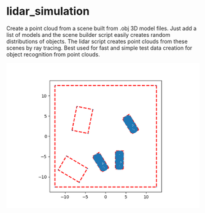 lidar_simulation
================

Create a point cloud from a scene built from .obj 3D model files.
Just add a list of models and the scene builder script easily creates random distributions of objects.
The lidar script creates point clouds from these scenes by ray tracing. 
Best used for fast and simple test data creation for object recognition from point clouds.

![Sample scene](https://github.com/jae251/lidar_simulation/blob/master/scene_sample.png "Sample scene")
